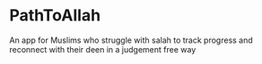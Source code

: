 # PathToAllah
An app for Muslims who struggle with salah to track progress and reconnect with their deen in a judgement free way
